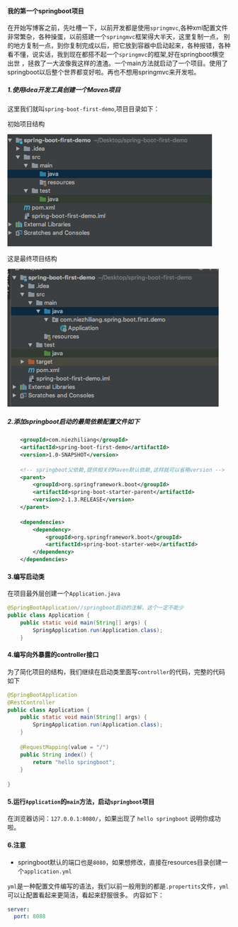 #### 我的第一个springboot项目

在开始写博客之前，先吐槽一下，以前开发都是使用`springmvc`,各种xml配置文件非常繁杂，各种操蛋，以前搭建一个`springmvc`框架得大半天，这里复制一点，
别的地方复制一点，到你复制完成以后，把它放到容器中启动起来，各种报错，各种看不懂，说实话，我到现在都搭不起一个`springmvc`的框架,好在springboot横空出世
，拯救了一大波像我这样的渣渣。一个main方法就启动了一个项目。使用了springboot以后整个世界都变好啦。再也不想用springmvc来开发啦。

##### 1.使用idea开发工具创建一个Maven项目

这里我们就叫`spring-boot-first-demo`,项目目录如下：

初始项目结构

![原始结构](https://github.com/niezhiliang/spring-boot-study/blob/master/spring-boot-first-demo/imgs/root.png)

这是最终项目结构

![最终结构](https://github.com/niezhiliang/spring-boot-study/blob/master/spring-boot-first-demo/imgs/finish.png)

##### 2.添加springboot启动的最简依赖配置文件如下

```xml
    <groupId>com.niezhiliang</groupId>
    <artifactId>spring-boot-first-demo</artifactId>
    <version>1.0-SNAPSHOT</version>
    
    <!-- springboot父依赖,提供相关的Maven默认依赖,这样就可以省略version -->
    <parent>
        <groupId>org.springframework.boot</groupId>
        <artifactId>spring-boot-starter-parent</artifactId>
        <version>2.1.3.RELEASE</version>
    </parent>

    <dependencies>
        <dependency>
            <groupId>org.springframework.boot</groupId>
            <artifactId>spring-boot-starter-web</artifactId>
        </dependency>
    </dependencies>
```


#### 3.编写启动类

在项目最外层创建一个`Application.java`

```java
@SpringBootApplication//springboot启动的注解，这个一定不能少
public class Application {
    public static void main(String[] args) {
        SpringApplication.run(Application.class);
    }
```

#### 4.编写向外暴露的controller接口

为了简化项目的结构，我们继续在启动类里面写`controller`的代码，完整的代码如下

```java
@SpringBootApplication
@RestController
public class Application {
    public static void main(String[] args) {
        SpringApplication.run(Application.class);
    }

    @RequestMapping(value = "/")
    public String index() {
        return "hello springboot";
    }

}
```

#### 5.运行`Application`的`main`方法，启动`springboot`项目

在浏览器访问：`127.0.0.1:8080/`，如果出现了 `hello springboot` 说明你成功啦。


#### 6.注意

- springboot默认的端口也是`8080`，如果想修改，直接在resources目录创建一个`application.yml` 

`yml`是一种配置文件编写的语法，我们以前一般用到的都是`.propertits`文件，`yml`可以让配置看起来更简洁，看起来舒服很多。
内容如下：

```yml
server:
  port: 8088
```

